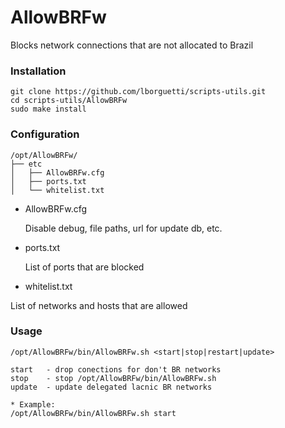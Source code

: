 # AllowBRFw

Blocks network connections that are not allocated to Brazil

### Installation

    git clone https://github.com/lborguetti/scripts-utils.git
    cd scripts-utils/AllowBRFw
    sudo make install

### Configuration

    /opt/AllowBRFw/
    ├── etc
    │   ├── AllowBRFw.cfg
    │   ├── ports.txt
    │   └── whitelist.txt

* AllowBRFw.cfg

    Disable debug, file paths, url for update db, etc.

* ports.txt

    List of ports that are blocked

* whitelist.txt

List of networks and hosts that are allowed

### Usage

    /opt/AllowBRFw/bin/AllowBRFw.sh <start|stop|restart|update>

    start   - drop conections for don't BR networks
    stop    - stop /opt/AllowBRFw/bin/AllowBRFw.sh
    update  - update delegated lacnic BR networks 

    * Example:
    /opt/AllowBRFw/bin/AllowBRFw.sh start
